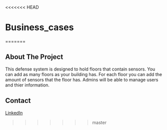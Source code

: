 <<<<<<< HEAD
# Business_cases
=======
<!-- ABOUT THE PROJECT -->
## About The Project

This defense system is designed to hold floors that contain sensors. You can add as many floors as your building has. For each floor you can add the amount of sensors that the floor has. Admins will be able to manage users and thier information.




## Contact
[LinkedIn](www.linkedin.com/in/jamir-ong-4823912b4)
>>>>>>> master
